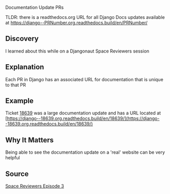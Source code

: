 Documentation Update PRs

TLDR: there is a readthedocs.org URL for all Django Docs updates available at https://django--PRNumber.org.readthedocs.build/en/PRNumber/

## Discovery

I learned about this while on a Djangonaut Space Reviewers session

## Explanation

Each PR in Django has an associated URL for documentation that is unique to that PR

## Example

Ticket [18639]() was a large documentation update and has a URL located at [https://django--18639.org.readthedocs.build/en/18639/](https://django--18639.org.readthedocs.build/en/18639/)

## Why It Matters

Being able to see the documentation update on a 'real' website can be very helpful

## Source
[Space Reviewers Episode 3](https://www.youtube.com/watch?v=Z_OhCNd5RgM&t=5590s)